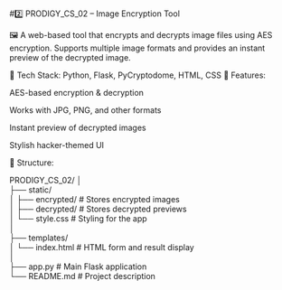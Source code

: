 
#2️⃣ PRODIGY_CS_02 – Image Encryption Tool

🖼️ A web-based tool that encrypts and decrypts image files using AES encryption. Supports multiple image formats and provides an instant preview of the decrypted image.

🔹 Tech Stack: Python, Flask, PyCryptodome, HTML, CSS
🔹 Features:

AES-based encryption & decryption

Works with JPG, PNG, and other formats

Instant preview of decrypted images

Stylish hacker-themed UI

📂 Structure:

PRODIGY_CS_02/
│<br>
├── static/<br>
│ ├── encrypted/ # Stores encrypted images<br>
│ ├── decrypted/ # Stores decrypted previews<br>
│ └── style.css # Styling for the app<br>
│<br>
├── templates/<br>
│ └── index.html # HTML form and result display<br>
│<br>
├── app.py # Main Flask application<br>
└── README.md # Project description


